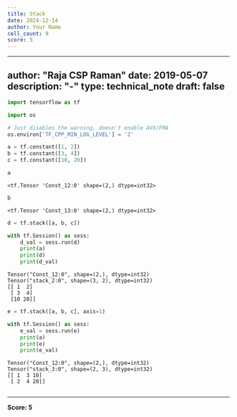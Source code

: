 ```yaml
---
title: Stack
date: 2024-12-14
author: Your Name
cell_count: 9
score: 5
---
```


---
author: "Raja CSP Raman"
date: 2019-05-07
description: "-"
type: technical_note
draft: false
---

```python
import tensorflow as tf

import os

# Just disables the warning, doesn't enable AVX/FMA
os.environ['TF_CPP_MIN_LOG_LEVEL'] = '2'
```


```python
a = tf.constant([1, 2])
b = tf.constant([3, 4])
c = tf.constant([10, 20])
```


```python
a
```




    <tf.Tensor 'Const_12:0' shape=(2,) dtype=int32>




```python
b
```




    <tf.Tensor 'Const_13:0' shape=(2,) dtype=int32>




```python
d = tf.stack([a, b, c])
```


```python
with tf.Session() as sess:
    d_val = sess.run(d)
    print(a)
    print(d)
    print(d_val)
```

    Tensor("Const_12:0", shape=(2,), dtype=int32)
    Tensor("stack_2:0", shape=(3, 2), dtype=int32)
    [[ 1  2]
     [ 3  4]
     [10 20]]



```python
e = tf.stack([a, b, c], axis=1)

with tf.Session() as sess:
    e_val = sess.run(e)
    print(a)
    print(e)
    print(e_val)
```

    Tensor("Const_12:0", shape=(2,), dtype=int32)
    Tensor("stack_3:0", shape=(2, 3), dtype=int32)
    [[ 1  3 10]
     [ 2  4 20]]



```python

```


---
**Score: 5**